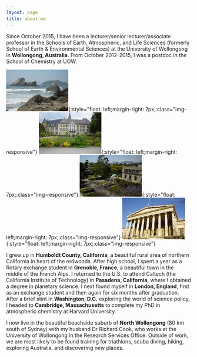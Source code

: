 ```yaml
---
layout: page
title: about me
---
```


Since October 2015, I have been a lecturer/senior lecturer/associate professor in the Schools of Earth, Atmospheric, and Life Sciences (formerly School of Earth & Environmental Sciences) at the University of Wollongong in **Wollongong, Australia**. From October 2012-2015, I was a postdoc in the School of Chemistry at UOW.

![humboldt](img/moonstone_169.jpeg){:style="float: left;margin-right: 7px;:class="img-responsive"}
![grenoble](img/grenoble-2_med_hr.jpeg){:style="float: left;margin-right: 7px;:class="img-responsive"}
![caltech](img/caltech_med_hr.jpeg){:style="float: left;margin-right: 7px;:class="img-responsive"}
![ucl](img/ucl_med_hr.jpeg){:style="float: left;margin-right: 7px;:class="img-responsive"}

I grew up in **Humboldt County, California**, a beautiful rural area of northern California in heart of the redwoods. After high school, I spent a year as a Rotary exchange student in **Grenoble, France**, a beautiful town in the middle of the French Alps. I returned to the U.S. to attend Caltech (the California Institute of Technology) in **Pasadena, California**, where I obtained a degree in planetary science. I next found myself in **London, England**, first as an exchange student and then again for six months after graduation. After a brief stint in **Washington, D.C.** exploring the world of science policy, I headed to **Cambridge, Massachusetts** to complete my PhD in atmospheric chemistry at Harvard University.

I now live in the beautiful beachside suburb of **North Wollongong** (80 km south of Sydney) with my husband Dr Richard Cook, who works at the University of Wollongong in the Research Services Office. Outside of work, we are most likely to be found training for triathlons, scuba diving, hiking, exploring Australia, and discovering new places.
